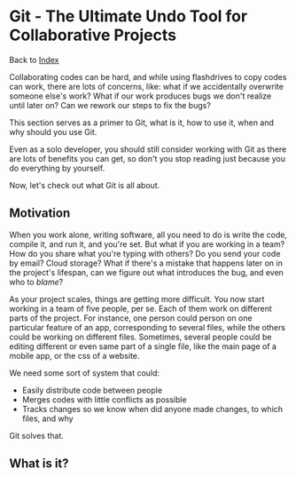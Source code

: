 Git - The Ultimate Undo Tool for Collaborative Projects
========================================================

Back to [Index](index.html#-markdown-markdown-html-)

Collaborating codes can be hard, and while using flashdrives to 
copy codes can work, there are lots of concerns, like: what if
we accidentally overwrite someone else's work? What if our work
produces bugs we don't realize until later on? Can we rework our
steps to fix the bugs?

This section serves as a primer to Git, what is it, how to use it,
when and why should you use Git.

Even as a solo developer, you should still consider working with Git
as there are lots of benefits you can get, so don't you stop reading
just because you do everything by yourself.

Now, let's check out what Git is all about.

Motivation
----------

When you work alone, writing software, all you need to do is write the code,
compile it, and run it, and you're set. But what if you are working in a team?
How do you share what you're typing with others? Do you send your code by email?
Cloud storage? What if there's a mistake that happens later on in the project's lifespan,
can we figure out what introduces the bug, and even who to _blame_?

As your project scales, things are getting more difficult. You now start working
in a team of five people, per se. Each of them work on different parts of the project.
For instance, one person could person on one particular feature of an app, corresponding
to several files, while the others could be working on different files. Sometimes, several
people could be editing different or even same part of a single file, like the main page of
a mobile app, or the css of a website.

We need some sort of system that could:
- Easily distribute code between people
- Merges codes with little conflicts as possible
- Tracks changes so we know when did anyone made changes, to which files, and why

Git solves that.

What is it?
-----------
